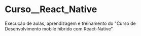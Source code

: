 # Curso__React_Native
Execução de aulas, aprendizagem e treinamento do "Curso de Desenvolvimento mobile híbrido com React-Native"
